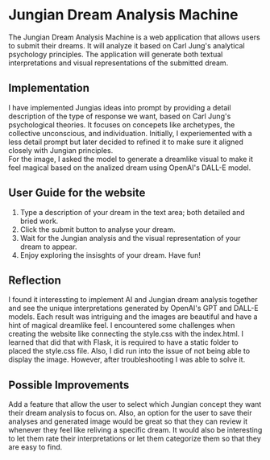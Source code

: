 # Jungian Dream Analysis Machine
The Jungian Dream Analysis Machine is a web application that allows users to submit their dreams. It will analyze it based on Carl Jung's analytical psychology principles. The application will generate both textual interpretations and visual representations of the submitted dream. 

## Implementation
I have implemented Jungias ideas into prompt by providing a detail description of the type of response we want, based on Carl Jung's psychological theories. It focuses on concepets like archetypes, the collective unconscious, and individuation. Initially, I experiemented with a less detail prompt but later decided to refined it to make sure it aligned closely with Jungian principles.
<br />For the image, I asked the model to generate a dreamlike visual to make it feel magical based on the analized dream using OpenAI's DALL-E model.

## User Guide for the website
1. Type a description of your dream in the text area; both detailed and bried work. 
2. Click the submit button to analyse your dream.
3. Wait for the Jungian analysis and the visual representation of your dream to appear.
4. Enjoy exploring the insisghts of your dream. Have fun!

## Reflection
I found it interessting to implement AI and Jungian dream analysis together and see the unique interpretations generated by OpenAI's GPT and DALL-E models. Each result was intriguing and the images are beautiful and have a hint of magical dreamlike feel. 
I encountered some challenges when creating the website like connecting the style.css with the index.html. I learned that did that with Flask, it is required to have a static folder to placed the style.css file. Also, I did run into the issue of not being able to display the image. However, after troubleshooting I was able to solve it.

## Possible Improvements
Add a feature that allow the user to select which Jungian concept they want their dream analysis to focus on. Also, an option for the user to save their analyses and generated image would be great so that they can review it whenever they feel like reliving a specific dream. It would also be interesting to let them rate their interpretations or let them categorize them so that they are easy to find.
